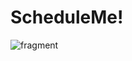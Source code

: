 # ScheduleMe!
![fragment](https://user-images.githubusercontent.com/110330524/236959994-056af62f-7f27-4f55-9326-040fa08c4e35.png)
